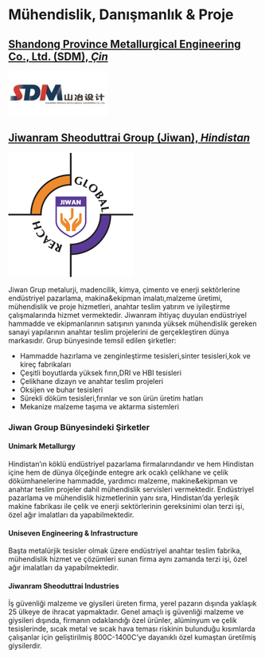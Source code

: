# Mühendislik, Danışmanlık & Proje

## [Shandong Province Metallurgical Engineering Co., Ltd. (SDM), *Çin*](http://en.sdmecl.com/)

![SDM Logo >](/images/sdm_big.jpg)

## [Jiwanram Sheoduttrai Group (Jiwan), *Hindistan*](http://jiwan.com/)

![Jiwan Logo >](/images/jiwan_big.png)

Jiwan Grup metalurji, madencilik, kimya, çimento ve enerji sektörlerine endüstriyel pazarlama, makina&ekipman imalatı,malzeme üretimi, mühendislik ve proje hizmetleri, anahtar teslim yatırım ve iyileştirme çalışmalarında hizmet  vermektedir. Jiwanram ihtiyaç duyulan endüstriyel hammadde ve ekipmanlarının satışının yanında yüksek mühendislik gereken sanayi yapılarının anahtar teslim projelerini de gerçekleştiren dünya markasıdır.
Grup bünyesinde temsil edilen şirketler:

- Hammadde hazırlama ve zenginleştirme tesisleri,sinter tesisleri,kok ve kireç fabrikaları
- Çeşitli boyutlarda yüksek fırın,DRI ve HBI tesisleri
- Çelikhane dizayn ve anahtar teslim projeleri
- Oksijen ve buhar tesisleri
- Sürekli döküm tesisleri,fırınlar ve son ürün üretim hatları
- Mekanize malzeme taşıma ve aktarma sistemleri

### Jiwan Group Bünyesindeki Şirketler

#### Unimark  Metallurgy

Hindistan’ın köklü endüstriyel pazarlama firmalarındandır ve hem Hindistan içine  hem de dünya ölçeğinde entegre ark ocaklı çelikhane ve çelik dökümhanelerine hammadde, yardımcı malzeme, makine&ekipman ve anahtar teslim projeler dahil mühendislik servisleri vermektedir. Endüstriyel pazarlama ve mühendislik hizmetlerinin yanı sıra, Hindistan’da yerleşik makine fabrikası ile çelik ve enerji sektörlerinin gereksinimi olan terzi işi, özel ağır imalatları da yapabilmektedir.

#### Uniseven Engineering & Infrastructure

Başta metalürjik tesisler olmak üzere endüstriyel anahtar teslim fabrika, mühendislik hizmet ve çözümleri sunan firma aynı zamanda terzi işi, özel ağır imalatları  da yapabilmektedir.

#### Jiwanram Sheoduttrai Industries

İş güvenliği malzeme ve giysileri üreten firma, yerel pazarın dışında yaklaşık 25 ülkeye de ihracat yapmaktadır. Genel amaçlı iş güvenliği malzeme ve giysileri dışında, firmanın odaklandığı özel ürünler, alüminyum ve çelik tesislerinde, sıcak metal ve sıcak hava teması riskinin bulunduğu kısımlarda çalışanlar için geliştirilmiş 800C-1400C’ye dayanıklı özel kumaştan üretilmiş giysilerdir.
